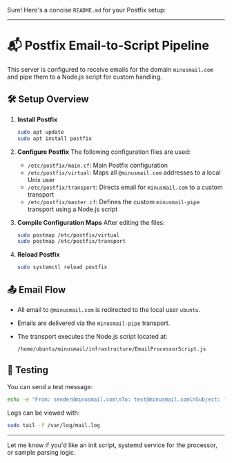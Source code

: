 Sure! Here's a concise `README.md` for your Postfix setup:

---

# 📬 Postfix Email-to-Script Pipeline

This server is configured to receive emails for the domain `minusmail.com` and pipe them to a Node.js script for custom handling.

## 🛠 Setup Overview

1. **Install Postfix**

   ```bash
   sudo apt update
   sudo apt install postfix
   ```

2. **Configure Postfix**
   The following configuration files are used:

   * `/etc/postfix/main.cf`: Main Postfix configuration
   * `/etc/postfix/virtual`: Maps all `@minusmail.com` addresses to a local Unix user
   * `/etc/postfix/transport`: Directs email for `minusmail.com` to a custom transport
   * `/etc/postfix/master.cf`: Defines the custom `minusmail-pipe` transport using a Node.js script

3. **Compile Configuration Maps**
   After editing the files:

   ```bash
   sudo postmap /etc/postfix/virtual
   sudo postmap /etc/postfix/transport
   ```

4. **Reload Postfix**

   ```bash
   sudo systemctl reload postfix
   ```

## 📤 Email Flow

* All email to `@minusmail.com` is redirected to the local user `ubuntu`.
* Emails are delivered via the `minusmail-pipe` transport.
* The transport executes the Node.js script located at:

  ```
  /home/ubuntu/minusmail/infrastructure/EmailProcessorScript.js
  ```

## 🧪 Testing

You can send a test message:

```bash
echo -e "From: sender@minusmail.com\nTo: test@minusmail.com\nSubject: Test\n\nBody" | sendmail test@minusmail.com
```

Logs can be viewed with:

```bash
sudo tail -f /var/log/mail.log
```

---

Let me know if you'd like an init script, systemd service for the processor, or sample parsing logic.
